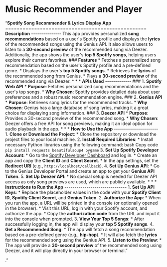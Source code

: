 # Music Recommender and Player

“**Spotify Song Recommender & Lyrics Display App** ================================================= **Description** --------------- This app provides personalized **song recommendations** based on a user's Spotify profile and displays the **lyrics** of the recommended songs using the Genius API. It also allows users to listen to a **30-second preview** of the recommended song via Deezer. Additionally, the app shows the user's **top 5 Spotify songs**, helping users explore their current favorites. ### **Features** * Fetches a personalized song recommendation based on the user's Spotify profile and a pre-defined genre. * Displays the user's **top 5 Spotify songs**. * Retrieves the **lyrics** of the recommended song from Genius. * Plays a **30-second preview** of the recommended song via Deezer. * * * **APIs Used** ------------- ### 1\. **Spotify Web API** * **Purpose**: Fetches personalized song recommendations and the user's top songs. * **Why Chosen**: Spotify provides detailed data about user preferences and a robust music recommendation engine. ### 2\. **Genius API** * **Purpose**: Retrieves song lyrics for the recommended tracks. * **Why Chosen**: Genius has a large database of song lyrics, making it a great choice for displaying song information. ### 3\. **Deezer API** * **Purpose**: Provides a 30-second preview of the recommended song. * **Why Chosen**: Deezer offers a free API for song previews, making it an ideal option for audio playback in the app. * * * **How to Use the App** ---------------------- 1. **Clone or Download the Project**: * Clone the repository or download the project files to your local machine. 2. **Install Required Libraries**: * Install necessary Python libraries using the following command: bash Copy code `pip install requests beautifulsoup4 pygame` 3. **Set Up Spotify Developer Account**: * Go to the [Spotify Developer Dashboard](https://developer.spotify.com/dashboard/) and log in. * Create an app and copy the **Client ID** and **Client Secret**. * In the app settings, set the **Redirect URI** (e.g., `http://localhost/callback`). 4. **Set Up Genius API**: * Go to the Genius Developer Portal and create an app to get your **Genius API Token**. 5. **Set Up Deezer API**: * No special setup is needed for Deezer API access as only song previews are used, which are publicly available. * * * **Instructions to Run the App** ------------------------------- 1. **Set Up API Keys**: * Replace the placeholder values in the code with your **Spotify Client ID**, **Spotify Client Secret**, and **Genius Token**. 2. **Authorize the App**: * When you run the app, a URL will be printed in the console (or optionally opened in the browser). * Visit this URL, log in with your Spotify account, and authorize the app. * Copy the **authorization code** from the URL and input it into the console when prompted. 3. **View Your Top 5 Songs**: * After successfully logging in, the app will display your **top 5 Spotify songs**. 4. **Get a Recommended Song**: * The app will fetch a song recommendation based on a pre-defined genre (e.g., **hip-hop**). * It will also fetch the **lyrics** for the recommended song using the Genius API. 5. **Listen to the Preview**: * The app will provide a **30-second preview** of the recommended song using Deezer, and it will play directly in your browser or terminal.”



.”





